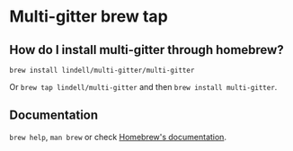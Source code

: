 # Multi-gitter brew tap

## How do I install multi-gitter through homebrew?
`brew install lindell/multi-gitter/multi-gitter`

Or `brew tap lindell/multi-gitter` and then `brew install multi-gitter`.

## Documentation
`brew help`, `man brew` or check [Homebrew's documentation](https://docs.brew.sh).
